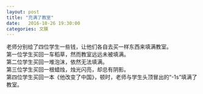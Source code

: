 ```yaml
---
layout: post
title: "充满了教室"
date:   2016-10-26 19:30:00
categories: 文膜
---
```


老师分别给了四位学生一些钱，让他们各自去买一样东西来填满教室。<br/>
第一位学生买回一车稻草，然而教室远远未被填满。<br/>
第二位学生买回一堆泡沫，依然无法填满。<br/>
第三位学生买回一根蜡烛，烛光闪亮，却总有阴影。<br/>
第四位学生买回一本《他改变了中国》，顿时，老师与学生头顶冒出的“-1s”填满了教室。<br/>

